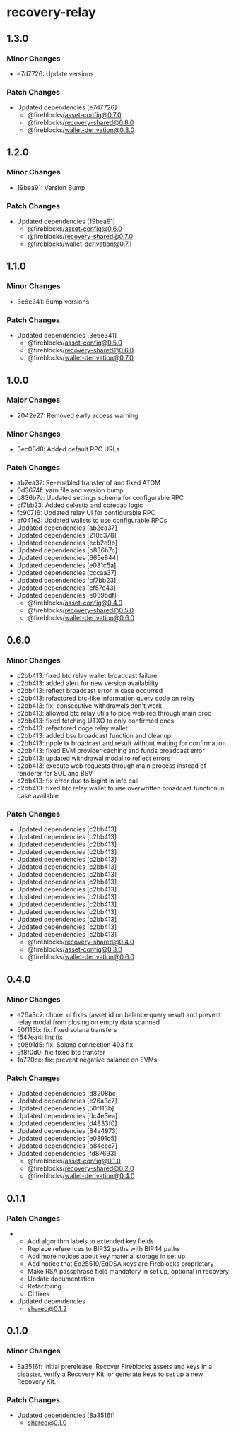 # recovery-relay

## 1.3.0

### Minor Changes

- e7d7726: Update versions

### Patch Changes

- Updated dependencies [e7d7726]
  - @fireblocks/asset-config@0.7.0
  - @fireblocks/recovery-shared@0.8.0
  - @fireblocks/wallet-derivation@0.8.0

## 1.2.0

### Minor Changes

- 19bea91: Version Bump

### Patch Changes

- Updated dependencies [19bea91]
  - @fireblocks/asset-config@0.6.0
  - @fireblocks/recovery-shared@0.7.0
  - @fireblocks/wallet-derivation@0.7.1

## 1.1.0

### Minor Changes

- 3e6e341: Bump versions

### Patch Changes

- Updated dependencies [3e6e341]
  - @fireblocks/asset-config@0.5.0
  - @fireblocks/recovery-shared@0.6.0
  - @fireblocks/wallet-derivation@0.7.0

## 1.0.0

### Major Changes

- 2042e27: Removed early access warning

### Minor Changes

- 3ec08d8: Added default RPC URLs

### Patch Changes

- ab2ea37: Re-enabled transfer of and fixed ATOM
- 0d3674f: yarn file and version bump
- b836b7c: Updated settings schema for configurable RPC
- cf7bb23: Added celestia and coredao logic
- fc90716: Updated relay UI for configurable RPC
- af041e2: Updated wallets to use configurable RPCs
- Updated dependencies [ab2ea37]
- Updated dependencies [210c378]
- Updated dependencies [ecb2e9b]
- Updated dependencies [b836b7c]
- Updated dependencies [665e844]
- Updated dependencies [e081c5a]
- Updated dependencies [cccaa37]
- Updated dependencies [cf7bb23]
- Updated dependencies [ef57e43]
- Updated dependencies [e0395df]
  - @fireblocks/asset-config@0.4.0
  - @fireblocks/recovery-shared@0.5.0
  - @fireblocks/wallet-derivation@0.6.0

## 0.6.0

### Minor Changes

- c2bb413: fixed btc relay wallet broadcast failure
- c2bb413: added alert for new version availability
- c2bb413: reflect broadcast error in case occurred
- c2bb413: refactored btc-like information query code on relay
- c2bb413: fix: consecutive withdrawals don't work
- c2bb413: allowed btc relay utils to pipe web req through main proc
- c2bb413: fixed fetching UTXO to only confirmed ones
- c2bb413: refactored doge relay wallet
- c2bb413: added bsv broadcast function and cleanup
- c2bb413: ripple tx broadcast and result without waiting for confirmation
- c2bb413: fixed EVM provider caching and funds broadcast error
- c2bb413: updated withdrawal modal to reflect errors
- c2bb413: execute web requests through main process instead of renderer for SOL and BSV
- c2bb413: fix error due to bigint in info call
- c2bb413: fixed btc relay wallet to use overwritten broadcast function in case available

### Patch Changes

- Updated dependencies [c2bb413]
- Updated dependencies [c2bb413]
- Updated dependencies [c2bb413]
- Updated dependencies [c2bb413]
- Updated dependencies [c2bb413]
- Updated dependencies [c2bb413]
- Updated dependencies [c2bb413]
- Updated dependencies [c2bb413]
- Updated dependencies [c2bb413]
- Updated dependencies [c2bb413]
- Updated dependencies [c2bb413]
- Updated dependencies [c2bb413]
- Updated dependencies [c2bb413]
- Updated dependencies [c2bb413]
- Updated dependencies [c2bb413]
  - @fireblocks/recovery-shared@0.4.0
  - @fireblocks/asset-config@0.3.0
  - @fireblocks/wallet-derivation@0.6.0

## 0.4.0

### Minor Changes

- e26a3c7: chore: ui fixes (asset id on balance query result and prevent relay modal from closing on empty data scanned
- 50f113b: fix: fixed solana transfers
- f547ea4: lint fix
- e0891d5: fix: Solana connection 403 fix
- 9f8f0d0: fix: fixed btc transfer
- 1a720ce: fix: prevent negative balance on EVMs

### Patch Changes

- Updated dependencies [d8208bc]
- Updated dependencies [e26a3c7]
- Updated dependencies [50f113b]
- Updated dependencies [dc4e3ea]
- Updated dependencies [d4833f0]
- Updated dependencies [84a4973]
- Updated dependencies [e0891d5]
- Updated dependencies [b84ccc7]
- Updated dependencies [fd87693]
  - @fireblocks/asset-config@0.1.0
  - @fireblocks/recovery-shared@0.2.0
  - @fireblocks/wallet-derivation@0.4.0

## 0.1.1

### Patch Changes

- - Add algorithm labels to extended key fields
  - Replace references to BIP32 paths with BIP44 paths
  - Add more notices about key material storage in set up
  - Add notice that Ed25519/EdDSA keys are Fireblocks proprietary
  - Make RSA passphrase field mandatory in set up, optional in recovery
  - Update documentation
  - Refactoring
  - CI fixes
- Updated dependencies
  - shared@0.1.2

## 0.1.0

### Minor Changes

- 8a3516f: Initial prerelease. Recover Fireblocks assets and keys in a disaster, verify a Recovery Kit, or generate keys to set up a new Recovery Kit.

### Patch Changes

- Updated dependencies [8a3516f]
  - shared@0.1.0
